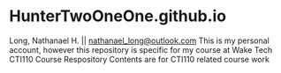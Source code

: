# HunterTwoOneOne.github.io
Long, Nathanael H. || nathanael_long@outlook.com
This is my personal account, however this repository is specific for my course at Wake Tech
CTI110 Course Respository
Contents are for CTI110 related course work